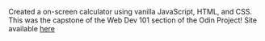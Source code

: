 Created a on-screen calculator using vanilla JavaScript, HTML, and CSS. This was the capstone of the Web Dev 101 section of the Odin Project! Site available [here](https://mvangin.github.io/calculator/)
